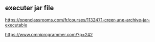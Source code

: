 ## executer jar file

https://openclassrooms.com/fr/courses/1132471-creer-une-archive-jar-executable

https://www.omniprogrammer.com/?p=242
